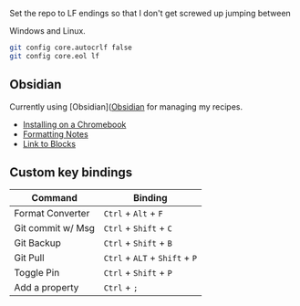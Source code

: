Set the repo to LF endings so that I don't get screwed up jumping between

Windows and Linux.

```sh
git config core.autocrlf false
git config core.eol lf
```

## Obsidian

Currently using [Obsidian]([Obsidian](https://obsidian.md/) for managing my recipes.

- [Installing on a Chromebook](https://decoge.medium.com/how-to-install-obsidian-on-a-chromebook-53e379217adf)
- [Formatting Notes](https://help.obsidian.md/How+to/Format+your+notes)
- [Link to Blocks](https://help.obsidian.md/How+to/Link+to+blocks)

## Custom key bindings

| Command           | Binding                        |
| ----------------- | ------------------------------ |
| Format Converter  | `Ctrl` + `Alt` + `F`           |
| Git commit w/ Msg | `Ctrl` + `Shift` + `C`         |
| Git Backup        | `Ctrl` + `Shift` + `B`         |
| Git Pull          | `Ctrl` + `ALT` + `Shift` + `P` |
| Toggle Pin        | `Ctrl` + `Shift` + `P`         |
| Add a property    | `Ctrl` + `;`                   |
